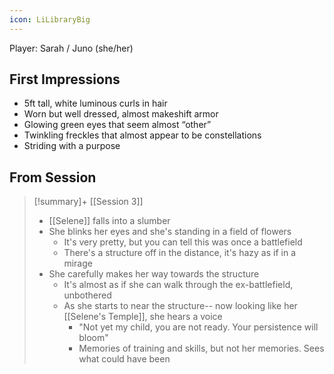 ```yaml
---
icon: LiLibraryBig
---
```

Player: Sarah / Juno (she/her)

## First Impressions

- 5ft tall, white luminous curls in hair
- Worn but well dressed, almost makeshift armor
- Glowing green eyes that seem almost “other”
- Twinkling freckles that almost appear to be constellations
- Striding with a purpose

## From Session

> [!summary]+ [[Session 3]]
> - [[Selene]] falls into a slumber
> - She blinks her eyes and she's standing in a field of flowers
> 	- It's very pretty, but you can tell this was once a battlefield
> 	- There's a structure off in the distance, it's hazy as if in a mirage
> - She carefully makes her way towards the structure
> 	- It's almost as if she can walk through the ex-battlefield, unbothered
> 	- As she starts to near the structure-- now looking like her [[Selene's Temple]], she hears a voice
> 		- "Not yet my child, you are not ready. Your persistence will bloom"
> 		- Memories of training and skills, but not her memories. Sees what could have been
